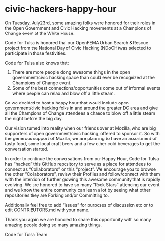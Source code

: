 civic-hackers-happy-hour
========================

On Tuesday, July23rd, some amazing folks were honored for their roles in the Open Government and Civic Hacking movements at a Champions of Change event at the White House.

Code for Tulsa is honored that our OpenFEMA Urban Search & Rescue project from the National Day of Civic Hacking (NDoCH)was selected to participate in those festivities.

Code for Tulsa also knows that:
1.  There are more people doing awesome things in the open government/civic hacking space than could ever be recognized at the Champions of Change event.
2.	Some of the best connections/opportunities come out of informal events where people can relax and blow off a little steam.

So we decided to host a happy hour that would include open government/civic hacking folks in and around the greater DC area and give all the Champions of Change attendees a chance to blow off a little steam the night before the big day.

Our vision turned into reality when our friends over at Mozilla, who are big supporters of open government/civic hacking, offered to sponsor it. So with the generous support of Mozilla, we are planning to have an assortment of tasty food, some local craft beers and a few other cold beverages to get the conversation started.

In order to continue the conversations from our Happy Hour, Code for Tulsa has “hacked” this GitHub repository to serve as a place for attendees to connect as “Collaborators” on this “project”.  We encourage you to browse the other “Collaborators”, review their Profiles and follow/connect with them with the intention of further growing this awesome community that is rapidly evolving. We are honored to have so many “Rock Stars” attending our event and we know the entire community can learn a lot by seeing what other repositories they are Forking and/or Committing to.

Additionally feel free to add “Issues” for purposes of discussion etc or to edit CONTRIBUTORS.md with your name.

Thank you again we are honored to share this opportunity with so many amazing people doing so many amazing things.

Code for Tulsa Team
